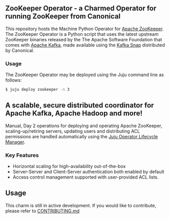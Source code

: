 ## ZooKeeper Operator - a Charmed Operator for running ZooKeeper from Canonical

This repository hosts the Machine Python Operator for [Apache ZooKeeper](https://zookeeper.apache.org/index.html).
The ZooKeeper Operator is a Python script that uses the latest upstream ZooKeeper binaries released by the The Apache Software Foundation that comes with [Apache Kafka](https://github.com/apache/kafka), made available using the [Kafka Snap](https://snapcraft.io/kafka) distributed by Canonical.

### Usage

The ZooKeeper Operator may be deployed using the Juju command line as follows:

```bash
$ juju deploy zookeeper -n 3
```

## A scalable, secure distributed coordinator for Apache Kafka, Apache Hadoop and more!

Manual, Day 2 operations for deploying and operating Apache ZooKeeper, scaling-up/retiring servers, updating users and distributing ACL permissions are handled automatically using the [Juju Operator Lifecycle Manager](https://juju.is/docs/olm).

### Key Features
- Horizontal scaling for high-availability out-of-the-box
- Server-Server and Client-Server authentication both enabled by default
- Access control management supported with user-provided ACL lists.

## Usage

This charm is still in active development. If you would like to contribute, please refer to [CONTRIBUTING.md](https://github.com/canonical/zookeeper-operator/blob/main/CONTRIBUTING.md)
